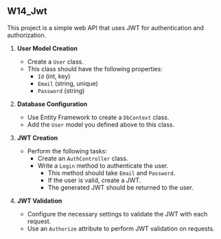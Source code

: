 ## W14_Jwt
This project is a simple web API that uses JWT for authentication and authorization.

1. **User Model Creation**
   - Create a `User` class.
   - This class should have the following properties:
     - `Id` (int, key)
     - `Email` (string, unique)
     - `Password` (string)

2. **Database Configuration**
   - Use Entity Framework to create a `DbContext` class.
   - Add the `User` model you defined above to this class.

3. **JWT Creation**
   - Perform the following tasks:
     - Create an `AuthController` class.
     - Write a `Login` method to authenticate the user.
       - This method should take `Email` and `Password`.
       - If the user is valid, create a JWT.
       - The generated JWT should be returned to the user.

4. **JWT Validation**
   - Configure the necessary settings to validate the JWT with each request.
   - Use an `Authorize` attribute to perform JWT validation on requests.